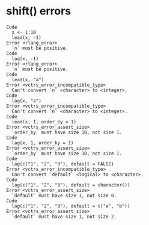 # shift() errors

    Code
      x <- 1:10
      lead(x, -1)
    Error <rlang_error>
      `n` must be positive.
    Code
      lag(x, -1)
    Error <rlang_error>
      `n` must be positive.
    Code
      lead(x, "a")
    Error <vctrs_error_incompatible_type>
      Can't convert `n` <character> to <integer>.
    Code
      lag(x, "a")
    Error <vctrs_error_incompatible_type>
      Can't convert `n` <character> to <integer>.
    Code
      lead(x, 1, order_by = 1)
    Error <vctrs_error_assert_size>
      `order_by` must have size 10, not size 1.
    Code
      lag(x, 1, order_by = 1)
    Error <vctrs_error_assert_size>
      `order_by` must have size 10, not size 1.
    Code
      lag(c("1", "2", "3"), default = FALSE)
    Error <vctrs_error_incompatible_type>
      Can't convert `default` <logical> to <character>.
    Code
      lag(c("1", "2", "3"), default = character())
    Error <vctrs_error_assert_size>
      `default` must have size 1, not size 0.
    Code
      lag(c("1", "2", "3"), default = c("a", "b"))
    Error <vctrs_error_assert_size>
      `default` must have size 1, not size 2.

